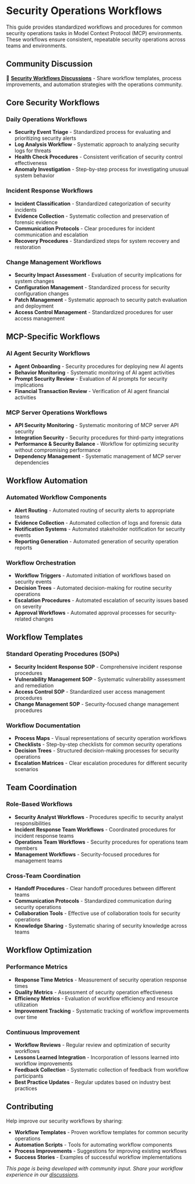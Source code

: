 # Security Operations Workflows

This guide provides standardized workflows and procedures for common security operations tasks in Model Context Protocol (MCP) environments. These workflows ensure consistent, repeatable security operations across teams and environments.

## Community Discussion

💬 **[Security Workflows Discussions](https://github.com/orgs/ModelContextProtocol-Security/discussions)** - Share workflow templates, process improvements, and automation strategies with the operations community.

## Core Security Workflows

### Daily Operations Workflows
- **Security Event Triage** - Standardized process for evaluating and prioritizing security alerts
- **Log Analysis Workflow** - Systematic approach to analyzing security logs for threats
- **Health Check Procedures** - Consistent verification of security control effectiveness
- **Anomaly Investigation** - Step-by-step process for investigating unusual system behavior

### Incident Response Workflows
- **Incident Classification** - Standardized categorization of security incidents
- **Evidence Collection** - Systematic collection and preservation of forensic evidence
- **Communication Protocols** - Clear procedures for incident communication and escalation
- **Recovery Procedures** - Standardized steps for system recovery and restoration

### Change Management Workflows
- **Security Impact Assessment** - Evaluation of security implications for system changes
- **Configuration Management** - Standardized process for security configuration changes
- **Patch Management** - Systematic approach to security patch evaluation and deployment
- **Access Control Management** - Standardized procedures for user access management

## MCP-Specific Workflows

### AI Agent Security Workflows
- **Agent Onboarding** - Security procedures for deploying new AI agents
- **Behavior Monitoring** - Systematic monitoring of AI agent activities
- **Prompt Security Review** - Evaluation of AI prompts for security implications
- **Financial Transaction Review** - Verification of AI agent financial activities

### MCP Server Operations Workflows
- **API Security Monitoring** - Systematic monitoring of MCP server API security
- **Integration Security** - Security procedures for third-party integrations
- **Performance & Security Balance** - Workflow for optimizing security without compromising performance
- **Dependency Management** - Systematic management of MCP server dependencies

## Workflow Automation

### Automated Workflow Components
- **Alert Routing** - Automated routing of security alerts to appropriate teams
- **Evidence Collection** - Automated collection of logs and forensic data
- **Notification Systems** - Automated stakeholder notification for security events
- **Reporting Generation** - Automated generation of security operation reports

### Workflow Orchestration
- **Workflow Triggers** - Automated initiation of workflows based on security events
- **Decision Trees** - Automated decision-making for routine security operations
- **Escalation Procedures** - Automated escalation of security issues based on severity
- **Approval Workflows** - Automated approval processes for security-related changes

## Workflow Templates

### Standard Operating Procedures (SOPs)
- **Security Incident Response SOP** - Comprehensive incident response procedures
- **Vulnerability Management SOP** - Systematic vulnerability assessment and remediation
- **Access Control SOP** - Standardized user access management procedures
- **Change Management SOP** - Security-focused change management procedures

### Workflow Documentation
- **Process Maps** - Visual representations of security operation workflows
- **Checklists** - Step-by-step checklists for common security operations
- **Decision Trees** - Structured decision-making processes for security operations
- **Escalation Matrices** - Clear escalation procedures for different security scenarios

## Team Coordination

### Role-Based Workflows
- **Security Analyst Workflows** - Procedures specific to security analyst responsibilities
- **Incident Response Team Workflows** - Coordinated procedures for incident response teams
- **Operations Team Workflows** - Security procedures for operations team members
- **Management Workflows** - Security-focused procedures for management teams

### Cross-Team Coordination
- **Handoff Procedures** - Clear handoff procedures between different teams
- **Communication Protocols** - Standardized communication during security operations
- **Collaboration Tools** - Effective use of collaboration tools for security operations
- **Knowledge Sharing** - Systematic sharing of security knowledge across teams

## Workflow Optimization

### Performance Metrics
- **Response Time Metrics** - Measurement of security operation response times
- **Quality Metrics** - Assessment of security operation effectiveness
- **Efficiency Metrics** - Evaluation of workflow efficiency and resource utilization
- **Improvement Tracking** - Systematic tracking of workflow improvements over time

### Continuous Improvement
- **Workflow Reviews** - Regular review and optimization of security workflows
- **Lessons Learned Integration** - Incorporation of lessons learned into workflow improvements
- **Feedback Collection** - Systematic collection of feedback from workflow participants
- **Best Practice Updates** - Regular updates based on industry best practices

## Contributing

Help improve our security workflows by sharing:
- **Workflow Templates** - Proven workflow templates for common security operations
- **Automation Scripts** - Tools for automating workflow components
- **Process Improvements** - Suggestions for improving existing workflows
- **Success Stories** - Examples of successful workflow implementations

*This page is being developed with community input. Share your workflow experience in our [discussions](https://github.com/orgs/ModelContextProtocol-Security/discussions).*
